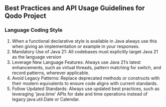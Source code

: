 ## Best Practices and API Usage Guidelines for Qodo Project

### Language Coding Style
1. When a functional declarative style is available in Java always use this when giving an implementation or example in 
your responses.
2. Mandatory Use of Java 21: All codebases must explicitly target Java 21 as the language version
3. Leverage New Language Features: Always use Java 21’s latest enhancements, such as virtual threads, pattern matching 
   for switch, and record patterns, wherever applicable.
4. Avoid Legacy Patterns: Replace deprecated methods or constructs with their modern equivalents to ensure code aligns 
   with current standards.
5. Follow Updated Standards: Always use updated best practices, such as leveraging 'java.time' APIs for date and time 
   operations instead of legacy java.util.Date or Calendar.


